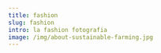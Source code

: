 ```yaml
---
title: fashion
slug: fashion
intro: la fashion fotografia
image: /img/about-sustainable-farming.jpg
---
```


